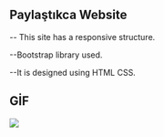 ## Paylaştıkca Website


-- This site has a responsive structure.

--Bootstrap library used.

--It is designed using HTML CSS.


## GİF

<img src="screen.gif"/>